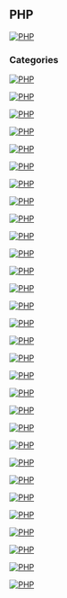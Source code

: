 ## PHP
[![PHP](https://img.shields.io/badge/PHP-787CB5?style=for-the-badge&logo=php&logoColor=white&labelColor=101010)](https://github.com/Alberto-mt/PHP/blob/main/PHP/Apuntes/index.md)

### Categories
[![PHP](https://img.shields.io/badge/Variables-447ac0?style=for-the-badge&logo=php&logoColor=white&labelColor=101010)](https://github.com/Alberto-mt/PHP/blob/main/PHP/Apuntes/categories/Variables.md)

[![PHP](https://img.shields.io/badge/Constantes-c044b8?style=for-the-badge&logo=php&logoColor=white&labelColor=101010)](https://github.com/Alberto-mt/PHP/blob/main/PHP/Apuntes/categories/Constantes.md)

[![PHP](https://img.shields.io/badge/Arrays-c08a44?style=for-the-badge&logo=php&logoColor=white&labelColor=101010)](https://github.com/Alberto-mt/PHP/blob/main/PHP/Apuntes/categories/Arrays.md)

[![PHP](https://img.shields.io/badge/Arrays_asociativos-44c04c?style=for-the-badge&logo=php&logoColor=white&labelColor=101010)](https://github.com/Alberto-mt/PHP/blob/main/PHP/Apuntes/categories/Arrays_asociativos.md)

[![PHP](https://img.shields.io/badge/Arrays_multidimensionales-447ac0?style=for-the-badge&logo=php&logoColor=white&labelColor=101010)](https://github.com/Alberto-mt/PHP/blob/main/PHP/Apuntes/categories/Arrays_multidimensionales.md)

[![PHP](https://img.shields.io/badge/Longitud_array_Count-c044b8?style=for-the-badge&logo=php&logoColor=white&labelColor=101010)](https://github.com/Alberto-mt/PHP/blob/main/PHP/Apuntes/categories/Longitud_array_count.md)

[![PHP](https://img.shields.io/badge/Recorrer_array_Foreach-c08a44?style=for-the-badge&logo=php&logoColor=white&labelColor=101010)](https://github.com/Alberto-mt/PHP/blob/main/PHP/Apuntes/categories/Recorrer_array_foreach.md)

[![PHP](https://img.shields.io/badge/Ordenar_array-44c04c?style=for-the-badge&logo=php&logoColor=white&labelColor=101010)](https://github.com/Alberto-mt/PHP/blob/main/PHP/Apuntes/categories/Ordenar_array.md)

[![PHP](https://img.shields.io/badge/Condicional_if_else-447ac0?style=for-the-badge&logo=php&logoColor=white&labelColor=101010)](https://github.com/Alberto-mt/PHP/blob/main/PHP/Apuntes/categories/Condicional_if_else.md)

[![PHP](https://img.shields.io/badge/Condicional_switch-c044b8?style=for-the-badge&logo=php&logoColor=white&labelColor=101010)](https://github.com/Alberto-mt/PHP/blob/main/PHP/Apuntes/categories/Condicional_switch.md)

[![PHP](https://img.shields.io/badge/Bucle_for-c08a44?style=for-the-badge&logo=php&logoColor=white&labelColor=101010)](https://github.com/Alberto-mt/PHP/blob/main/PHP/Apuntes/categories/Bucle_for.md)

[![PHP](https://img.shields.io/badge/Bucle_while-44c04c?style=for-the-badge&logo=php&logoColor=white&labelColor=101010)](https://github.com/Alberto-mt/PHP/blob/main/PHP/Apuntes/categories/Bucle_while.md)

[![PHP](https://img.shields.io/badge/Bucle_do_while-447ac0?style=for-the-badge&logo=php&logoColor=white&labelColor=101010)](https://github.com/Alberto-mt/PHP/blob/main/PHP/Apuntes/categories/Bucle_do_while.md)

[![PHP](https://img.shields.io/badge/Break_y_continue-c044b8?style=for-the-badge&logo=php&logoColor=white&labelColor=101010)](https://github.com/Alberto-mt/PHP/blob/main/PHP/Apuntes/categories/Break_y_continue.md)

[![PHP](https://img.shields.io/badge/Funcion_var_dump-c08a44?style=for-the-badge&logo=php&logoColor=white&labelColor=101010)](https://github.com/Alberto-mt/PHP/blob/main/PHP/Apuntes/categories/Funcion_var_dump.md)

[![PHP](https://img.shields.io/badge/Funcion_print_r-44c04c?style=for-the-badge&logo=php&logoColor=white&labelColor=101010)](https://github.com/Alberto-mt/PHP/blob/main/PHP/Apuntes/categories/Funcion_print_r.md)

[![PHP](https://img.shields.io/badge/Funcion_extract-447ac0?style=for-the-badge&logo=php&logoColor=white&labelColor=101010)](https://github.com/Alberto-mt/PHP/blob/main/PHP/Apuntes/categories/Funcion_extract.md)

[![PHP](https://img.shields.io/badge/Funciones-c044b8?style=for-the-badge&logo=php&logoColor=white&labelColor=101010)](https://github.com/Alberto-mt/PHP/blob/main/PHP/Apuntes/categories/Funciones.md)

[![PHP](https://img.shields.io/badge/Funciones_de_String-c08a44?style=for-the-badge&logo=php&logoColor=white&labelColor=101010)](https://github.com/Alberto-mt/PHP/blob/main/PHP/Apuntes/categories/Funciones_de_String.md)

[![PHP](https://img.shields.io/badge/Funciones_de_array-44c04c?style=for-the-badge&logo=php&logoColor=white&labelColor=101010)](https://github.com/Alberto-mt/PHP/blob/main/PHP/Apuntes/categories/Funciones_de_array.md)

[![PHP](https://img.shields.io/badge/Funciones_matematicas-447ac0?style=for-the-badge&logo=php&logoColor=white&labelColor=101010)](https://github.com/Alberto-mt/PHP/blob/main/PHP/Apuntes/categories/Funciones_matematicas.md)

[![PHP](https://img.shields.io/badge/Scope-c044b8?style=for-the-badge&logo=php&logoColor=white&labelColor=101010)](https://github.com/Alberto-mt/PHP/blob/main/PHP/Apuntes/categories/Scope.md)

[![PHP](https://img.shields.io/badge/Include_y_require-c08a44?style=for-the-badge&logo=php&logoColor=white&labelColor=101010)](https://github.com/Alberto-mt/PHP/blob/main/PHP/Apuntes/categories/Include_y_require.md)

[![PHP](https://img.shields.io/badge/Funcion_die-44c04c?style=for-the-badge&logo=php&logoColor=white&labelColor=101010)](https://github.com/Alberto-mt/PHP/blob/main/PHP/Apuntes/categories/Funcion_die.md)

[![PHP](https://img.shields.io/badge/PHP7_Declaraciones_tipo_devolucion-447ac0?style=for-the-badge&logo=php&logoColor=white&labelColor=101010)](https://github.com/Alberto-mt/PHP/blob/main/PHP/Apuntes/categories/Declaraciones_tipo_devolucion.md)

[![PHP](https://img.shields.io/badge/PHP7_Declaraciones_tipo_escalar-c044b8?style=for-the-badge&logo=php&logoColor=white&labelColor=101010)](https://github.com/Alberto-mt/PHP/blob/main/PHP/Apuntes/categories/Declaraciones_tipo_escalar.md)

[![PHP](https://img.shields.io/badge/PHP7_Operador_fusion_null-c08a44?style=for-the-badge&logo=php&logoColor=white&labelColor=101010)](https://github.com/Alberto-mt/PHP/blob/main/PHP/Apuntes/categories/Operador_fusion_null.md)

[![PHP](https://img.shields.io/badge/PHP7_Php_info-44c04c?style=for-the-badge&logo=php&logoColor=white&labelColor=101010)](https://github.com/Alberto-mt/PHP/blob/main/PHP/Apuntes/categories/Php_info.md)

[![PHP](https://img.shields.io/badge/PHP7_Spaceship_operator-447ac0?style=for-the-badge&logo=php&logoColor=white&labelColor=101010)](https://github.com/Alberto-mt/PHP/blob/main/PHP/Apuntes/categories/Spaceship_operator.md)

[![PHP](https://img.shields.io/badge/PHP-787CB5?style=for-the-badge&label=&#9650;&logoColor=white&labelColor=101010)](https://github.com/Alberto-mt/PHP/blob/main/PHP/Apuntes/index.md)
